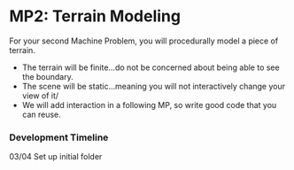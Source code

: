 # MP2: Terrain Modeling

For your second Machine Problem, you will procedurally model a piece of terrain.

* The terrain will be finite…do not be concerned about being able to see the boundary.
* The scene will be static…meaning you will not interactively change your view of it/
* We will add interaction in a following MP, so write good code that you can reuse.

### Development Timeline
03/04
Set up initial folder
